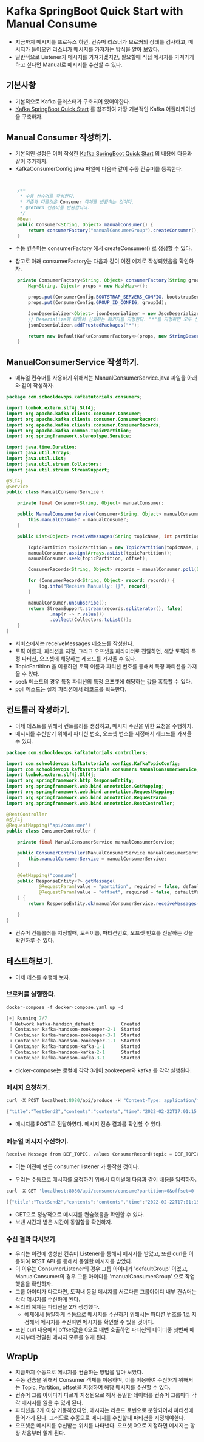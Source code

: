 # Kafka SpringBoot Quick Start with Manual Consume

- 지금까지 메시지를 프로듀스 하면, 컨슈머 리스너가 브로커의 상태를 검사하고, 메시지가 들어오면 리스너가 메시지를 가져가는 방식을 알아 보았다. 
- 일반적으로 Listener가 메시지를 가져가겠지만, 필요할때 직접 메시지를 가져가게 하고 싶다면 Manual로 메시지를 수신할 수 있다. 

## 기본사항 

- 기본적으로 Kafka 클러스터가 구축되어 있어야한다. 
- [Kafka SpringBoot Quick Start](./05.KafkaSpringBootSample.md) 를 참조하여 가장 기본적인 Kafka 어플리케이션을 구축하자. 
  
## Manual Consumer 작성하기. 

- 기본적인 설정은 이미 작성한 [Kafka SpringBoot Quick Start](./05.KafkaSpringBootSample.md) 의 내용에 다음과 같이 추가하자. 
- KafkaConsumerConfig.java 파일에 다음과 같이 수동 컨슈머를 등록한다. 

```java


    /**
     * 수동 컨슈머를 작성한다.
     * 기존과 다른것은 Consumer 객체를 반환하는 것이다.
     * @return 컨슈머를 반환합니다.
     */
    @Bean
    public Consumer<String, Object> manualConsumer() {
        return consumerFactory("manualConsumerGroup").createConsumer();
    }
```

- 수동 컨슈머는 consumerFactory 에서 createConsumer() 로 생성할 수 있다. 

- 참고로 아래 consumerFactory는 다음과 같이 이전 예제로 작성되었음을 확인하자. 

```java
    private ConsumerFactory<String, Object> consumerFactory(String groupId) {
        Map<String, Object> props = new HashMap<>();

        props.put(ConsumerConfig.BOOTSTRAP_SERVERS_CONFIG, bootstrapServer);
        props.put(ConsumerConfig.GROUP_ID_CONFIG, groupId);

        JsonDeserializer<Object> jsonDeserializer = new JsonDeserializer<>();
        // Deserialize에 대해서 신뢰하는 패키지를 지정한다. "*"를 지정하면 모두 신뢰하게 된다.
        jsonDeserializer.addTrustedPackages("*");

        return new DefaultKafkaConsumerFactory<>(props, new StringDeserializer(), jsonDeserializer);
    }
```

## ManualConsumerService 작성하기.

- 메뉴얼 컨슈머를 사용하기 위해서는 ManualConsumerService.java 파일을 아래와 같이 작성하자. 

```java
package com.schooldevops.kafkatutorials.consumers;

import lombok.extern.slf4j.Slf4j;
import org.apache.kafka.clients.consumer.Consumer;
import org.apache.kafka.clients.consumer.ConsumerRecord;
import org.apache.kafka.clients.consumer.ConsumerRecords;
import org.apache.kafka.common.TopicPartition;
import org.springframework.stereotype.Service;

import java.time.Duration;
import java.util.Arrays;
import java.util.List;
import java.util.stream.Collectors;
import java.util.stream.StreamSupport;

@Slf4j
@Service
public class ManualConsumerService {

    private final Consumer<String, Object> manualConsumer;

    public ManualConsumerService(Consumer<String, Object> manualConsumer) {
        this.manualConsumer = manualConsumer;
    }

    public List<Object> receiveMessages(String topicName, int partition, int offset) {

        TopicPartition topicPartition = new TopicPartition(topicName, partition);
        manualConsumer.assign(Arrays.asList(topicPartition));
        manualConsumer.seek(topicPartition, offset);

        ConsumerRecords<String, Object> records = manualConsumer.poll(Duration.ofMillis(1000));

        for (ConsumerRecord<String, Object> record: records) {
            log.info("Receive Manually: {}", record);
        }

        manualConsumer.unsubscribe();
        return StreamSupport.stream(records.spliterator(), false)
                .map(r -> r.value())
                .collect(Collectors.toList());
    }
}

```

- 서비스에서는 receiveMessages 메소드를 작성한다. 
- 토픽 이름과, 파티션을 지정, 그리고 오프셋을 파라미터로 전달하면, 해당 토픽의 특정 파티션, 오프셋에 해당하는 레코드를 가져올 수 있다. 
- TopicPartition 을 이용하면 토픽 이름과 파티션 번호를 통해서 특정 파티션을 가져올 수 있다. 
- seek 메소드의 경우 특정 파티션의 특정 오프셋에 해당하는 값을 혹득할 수 있다. 
- poll 메소드는 실제 파티션에서 레코드를 획득한다. 

## 컨트롤러 작성하기. 

- 이제 테스트를 위해서 컨트롤러를 생성하고, 메시지 수신을 위한 요청을 수행하자. 
- 메시지를 수신받기 위해서 파티션 번호, 오프셋 번소를 지정해서 레코드를 가져올 수 있다. 

```java
package com.schooldevops.kafkatutorials.controllers;

import com.schooldevops.kafkatutorials.configs.KafkaTopicConfig;
import com.schooldevops.kafkatutorials.consumers.ManualConsumerService;
import lombok.extern.slf4j.Slf4j;
import org.springframework.http.ResponseEntity;
import org.springframework.web.bind.annotation.GetMapping;
import org.springframework.web.bind.annotation.RequestMapping;
import org.springframework.web.bind.annotation.RequestParam;
import org.springframework.web.bind.annotation.RestController;

@RestController
@Slf4j
@RequestMapping("api/consumer")
public class ConsumerController {

    private final ManualConsumerService manualConsumerService;

    public ConsumerController(ManualConsumerService manualConsumerService) {
        this.manualConsumerService = manualConsumerService;
    }

    @GetMapping("consume")
    public ResponseEntity<?> getMessage(
            @RequestParam(value = "partition", required = false, defaultValue = "0") Integer partition,
            @RequestParam(value = "offset", required = false, defaultValue = "0") Integer offset
    ) {
        return ResponseEntity.ok(manualConsumerService.receiveMessages(KafkaTopicConfig.DEFAULT_TOPIC, partition, offset));

    }
}
```

- 컨슈머 컨틀롤러를 지정할때, 토픽이름, 파티션번호, 오프셋 번호를 전달하는 것을 확인하루 수 있다. 

## 테스트해보기. 

- 이제 테스틀 수행해 보자. 

### 브로커를 실행한다. 

```go
docker-compose -f docker-compose.yaml up -d

[+] Running 7/7
 ⠿ Network kafka-handson_default          Created                                                                                                                                          0.0s
 ⠿ Container kafka-handson-zookeeper-2-1  Started                                                                                                                                          0.8s
 ⠿ Container kafka-handson-zookeeper-3-1  Started                                                                                                                                          0.8s
 ⠿ Container kafka-handson-zookeeper-1-1  Started                                                                                                                                          0.8s
 ⠿ Container kafka-handson-kafka-1-1      Started                                                                                                                                          2.1s
 ⠿ Container kafka-handson-kafka-2-1      Started                                                                                                                                          2.0s
 ⠿ Container kafka-handson-kafka-3-1      Started   
 ```

- dicker-compose는 로컬에 각각 3개이 zookeeper와 kafka 를 각각 실행된다. 

### 메시지 요청하기. 

```go
curl -X POST localhost:8080/api/produce -H "Content-Type: application/json" -d '{"title": "TestSend2", "contents": "contents"}'

{"title":"TestSend2","contents":"contents","time":"2022-02-22T17:01:15.569961"}
```

- 메시지를 POST로 전달하였다. 메시지 전송 결과를 확인할 수 있다. 

### 메뉴얼 메시지 수신하기. 

```go
Receive Message from DEF_TOPIC, values ConsumerRecord(topic = DEF_TOPIC, partition = 1, leaderEpoch = 3, offset = 0, CreateTime = 1645516875578, serialized key size = -1, serialized value size = 80, headers = RecordHeaders(headers = [], isReadOnly = false), key = null, value = TestEntity(title=TestSend2, contents=contents, time=2022-02-22T17:01:15.569961))
```

- 이는 이전에 만든 consumer listener 가 동작한 것이다. 

- 우리는 수동으로 메시지를 요청하기 위해서 터미널에 다음과 같이 내용을 입력하자. 

```go
curl -X GET 'localhost:8080/api/consumer/consume?partition=0&offset=0'

[{"title":"TestSend2","contents":"contents","time":"2022-02-22T17:01:15.569961"}]
```

- GET으로 정상적으로 메시지를 컨슘했음을 확인할 수 있다. 
- 보낸 시간과 받은 시간이 동일함을 확인하자. 

### 수신 결과 다시보기. 

- 우리는 이전에 생성한 컨슈머 Listener를 통해서 메시지를 받았고, 또한 curl을 이용하여 REST API 를 통해서 동일한 메시지를 받았다. 
- 이 이유는 ConsumerListener의 경우 그룹 아이디가 'defaultGroup' 이었고, ManualConsumer의 경우 그룹 아이디를 'manualConsumerGroup' 으로 작업했음을 확인하자. 
- 그룹 아이디가 다르다면, 토픽내 동일 메시지를 서로다른 그룹아이디 내부 컨슈머는 각각 메시지를 수신하게 된다. 
- 우리의 예제는 파티션을 2개 생성했다. 
  - 예제에서 동일하게 수동으로 메시지를 수신하기 위해서는 파티션 번호를 1로 지정해서 메시지를 수신하면 메시지를 확인할 수 있을 것이다. 
- 또한 curl 내용에서 offset값을 0으로 매번 호출하면 파티션의 데이터중 첫번째 메시지부터 전달된 메시지 모두를 읽게 된다. 

## WrapUp

- 지금까지 수동으로 메시지를 컨슘하는 방법을 알아 보았다. 
- 수동 컨슘을 위해서 Consumer 객체를 이용하며, 이를 이용하여 수신하기 위해서는 Topic, Partition, offset을 지정하여 해당 메시지를 수신할 수 있다. 
- 컨슈머 그룹 아이디가 다르게 지정됨으로 해서 동일한 데이터를 컨슈머 그룹마다 각각 메시지를 읽을 수 있게 된다. 
- 파티션을 2개 이상 기동하였다면, 메시지는 라운드 로빈으로 분할되어서 파티션에 들어가게 된다. 그러므로 수동으로 메시지를 수신할때 파티션을 지정해야한다. 
- 오프셋은 메시지를 수신받는 위치를 나타낸다. 오프셋 0으로 지정하면 메시지는 항상 처음부터 읽게 된다. 

